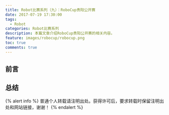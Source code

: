 ```yaml
---
title: Robot比赛系列（九）：RoboCup贵阳公开赛
date: 2017-07-19 17:30:00
tags:
  - Robot
categories: Robot比赛系列
description: 本篇文章介绍RoboCup贵阳公开赛的相关内容。
feature: images/robocup/robocup.png
toc: true
comments: true
---
```


## 前言

<!--more-->

## 总结

{% alert info %}
普通个人转载请注明出处。获得许可后，要求转载时保留注明出处和网站链接，谢谢！
{% endalert %}
